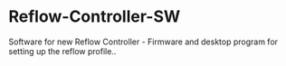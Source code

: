 # Reflow-Controller-SW
 Software for new Reflow Controller - Firmware and desktop program for setting up the reflow profile..
